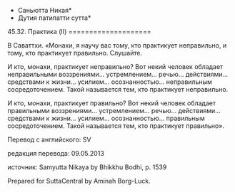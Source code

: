 * Саньютта Никая*
* Дутия патипатти сутта*

45\.32\. Практика \(II\)
\=\=\=\=\=\=\=\=\=\=\=\=\=\=\=\=\=\=\=\=

В Саваттхи\. «Монахи, я научу вас тому, кто практикует неправильно, и тому, кто практикует правильно\. Слушайте\.

И кто, монахи, практикует неправильно? Вот некий человек обладает неправильными воззрениями… устремлением… речью… действиями… средствами к жизни… усилием… осознанностью… неправильным сосредоточением\. Такой называется тем, кто практикует неправильно\.

И кто, монахи, практикует правильно? Вот некий человек обладает правильными воззрениями… устремлением… речью… действиями… средствами к жизни… усилием… осознанностью… правильным сосредоточением\. Такой называется тем, кто практикует правильно»\.

Перевод с английского: SV

редакция перевода: 09\.05\.2013

источник: Samyutta Nikaya by Bhikkhu Bodhi, p\. 1539

Prepared for SuttaCentral by Aminah Borg\-Luck\.